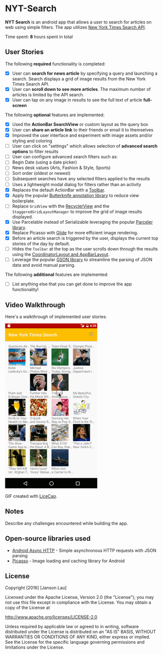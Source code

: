 # NYT-Search

**NYT Search** is an android app that allows a user to search for articles on web using simple filters. The app utilizes [New York Times Search API](http://developer.nytimes.com/docs/read/article_search_api_v2).

Time spent: **8** hours spent in total

## User Stories

The following **required** functionality is completed:

* [X] User can **search for news article** by specifying a query and launching a search. Search displays a grid of image results from the New York Times Search API.
* [X] User can **scroll down to see more articles**. The maximum number of articles is limited by the API search.
* [X] User can tap on any image in results to see the full text of article **full-screen**

The following **optional** features are implemented:

* [X] Used the **ActionBar SearchView** or custom layout as the query box
* [X] User can **share an article link** to their friends or email it to themselves
* [X] Improved the user interface and experiment with image assets and/or styling and coloring
* [ ] User can click on "settings" which allows selection of **advanced search options** to filter results
* [ ] User can configure advanced search filters such as:
* [ ] Begin Date (using a date picker)
* [ ] News desk values (Arts, Fashion & Style, Sports)
* [ ] Sort order (oldest or newest)
* [ ] Subsequent searches have any selected filters applied to the results
* [ ] Uses a lightweight modal dialog for filters rather than an activity
* [X] Replaces the default ActionBar with a [Toolbar](http://guides.codepath.com/android/Using-the-App-ToolBar).
* [X] Apply the popular [Butterknife annotation library](http://guides.codepath.com/android/Reducing-View-Boilerplate-with-Butterknife) to reduce view boilerplate.
* [ ] Replace `GridView` with the [RecyclerView](http://guides.codepath.com/android/Using-the-RecyclerView) and the `StaggeredGridLayoutManager` to improve the grid of image results displayed.
* [X] Use Parcelable instead of Serializable leveraging the popular [Parceler library](http://guides.codepath.com/android/Using-Parceler).
* [X] Replace Picasso with [Glide](http://inthecheesefactory.com/blog/get-to-know-glide-recommended-by-google/en) for more efficient image rendering.
* [X] Before an article search is triggered by the user, displays the current top stories of the day by default.
* [ ] Hides the `Toolbar` at the top as the user scrolls down through the results using the [CoordinatorLayout and AppBarLayout](http://guides.codepath.com/android/Using-the-App-ToolBar#reacting-to-scroll).
* [ ] Leverage the popular [GSON library](http://guides.codepath.com/android/Using-Android-Async-Http-Client#decoding-with-gson-library) to streamline the parsing of JSON data and avoid manual parsing.

The following **additional** features are implemented:

* [ ] List anything else that you can get done to improve the app functionality!

## Video Walkthrough

Here's a walkthrough of implemented user stories:

<img src='https://github.com/jansonlau/NYT-Search/blob/master/nytsearch.gif' title='Video Walkthrough' width='' alt='Video Walkthrough' />

GIF created with [LiceCap](http://www.cockos.com/licecap/).

## Notes

Describe any challenges encountered while building the app.

## Open-source libraries used

- [Android Async HTTP](https://github.com/loopj/android-async-http) - Simple asynchronous HTTP requests with JSON parsing
- [Picasso](http://square.github.io/picasso/) - Image loading and caching library for Android

## License

Copyright [2016] [Janson Lau]

Licensed under the Apache License, Version 2.0 (the "License");
you may not use this file except in compliance with the License.
You may obtain a copy of the License at

http://www.apache.org/licenses/LICENSE-2.0

Unless required by applicable law or agreed to in writing, software
distributed under the License is distributed on an "AS IS" BASIS,
WITHOUT WARRANTIES OR CONDITIONS OF ANY KIND, either express or implied.
See the License for the specific language governing permissions and
limitations under the License.